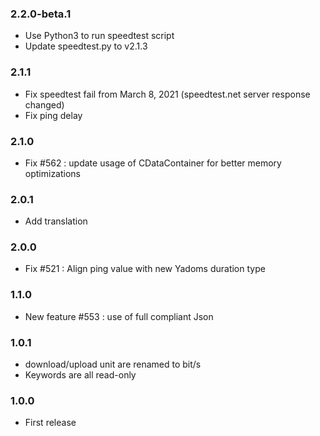 ### 2.2.0-beta.1
* Use Python3 to run speedtest script
* Update speedtest.py to v2.1.3

### 2.1.1
* Fix speedtest fail from March 8, 2021 (speedtest.net server response changed)
* Fix ping delay

### 2.1.0
* Fix #562  : update usage of CDataContainer for better memory optimizations

### 2.0.1
* Add translation

### 2.0.0
* Fix #521 : Align ping value with new Yadoms duration type

### 1.1.0
* New feature #553 : use of full compliant Json

### 1.0.1
* download/upload unit are renamed to bit/s
* Keywords are all read-only

### 1.0.0
* First release
